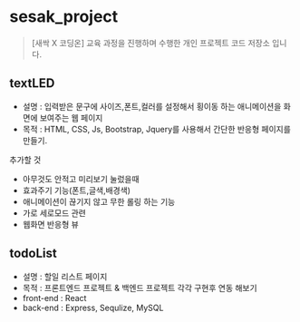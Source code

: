 # sesak_project

> [새싹 X 코딩온] 교육 과정을 진행하며 수행한 개인 프로젝트 코드 저장소 입니다.

## textLED
- 설명 : 입력받은 문구에 사이즈,폰트,컬러를 설정해서 횡이동 하는 애니메이션을 화면에 보여주는 웹 페이지
- 목적 : HTML, CSS, Js, Bootstrap, Jquery를 사용해서 간단한 반응형 페이지를 만들기.

추가할 것

- 아무것도 안적고 미리보기 눌렀을때
- 효과주기 기능(폰트,글색,배경색)
- 애니메이션이 끊기지 않고 무한 롤링 하는 기능
- 가로 세로모드 관련
- 웹화면 반응형 뷰

## todoList
- 설명 : 할일 리스트 페이지
- 목적 : 프론트엔드 프로젝트 & 백엔드 프로젝트 각각 구현후 연동 해보기
- front-end : React
- back-end : Express, Sequlize, MySQL

